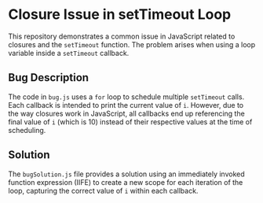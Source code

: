 # Closure Issue in setTimeout Loop

This repository demonstrates a common issue in JavaScript related to closures and the `setTimeout` function. The problem arises when using a loop variable inside a `setTimeout` callback.

## Bug Description
The code in `bug.js` uses a `for` loop to schedule multiple `setTimeout` calls.  Each callback is intended to print the current value of `i`. However, due to the way closures work in JavaScript, all callbacks end up referencing the final value of `i` (which is 10) instead of their respective values at the time of scheduling.

## Solution
The `bugSolution.js` file provides a solution using an immediately invoked function expression (IIFE) to create a new scope for each iteration of the loop, capturing the correct value of `i` within each callback.